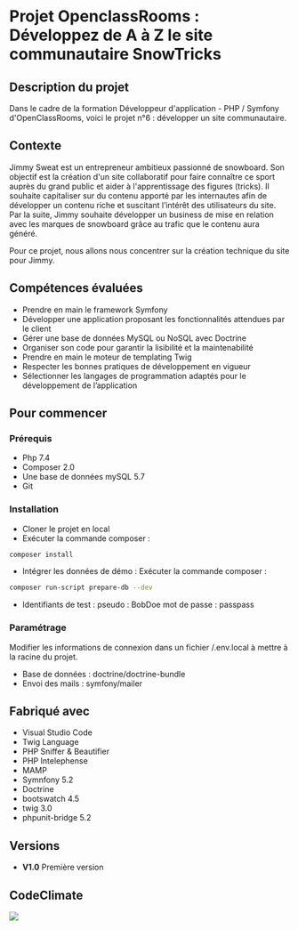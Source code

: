 # Projet OpenclassRooms : Développez de A à Z le site communautaire SnowTricks

## Description du projet

Dans le cadre de la formation Développeur d'application - PHP / Symfony d'OpenClassRooms, voici le projet n°6 : développer un site communautaire.

## Contexte
Jimmy Sweat est un entrepreneur ambitieux passionné de snowboard. 
Son objectif est la création d'un site collaboratif pour faire connaître ce sport auprès du grand public et aider à l'apprentissage des figures (tricks).
Il souhaite capitaliser sur du contenu apporté par les internautes afin de développer un contenu riche et suscitant l’intérêt des utilisateurs du site. 
Par la suite, Jimmy souhaite développer un business de mise en relation avec les marques de snowboard grâce au trafic que le contenu aura généré.

Pour ce projet, nous allons nous concentrer sur la création technique du site pour Jimmy.

## Compétences évaluées

- Prendre en main le framework Symfony
- Développer une application proposant les fonctionnalités attendues par le client
- Gérer une base de données MySQL ou NoSQL avec Doctrine
- Organiser son code pour garantir la lisibilité et la maintenabilité
- Prendre en main le moteur de templating Twig
- Respecter les bonnes pratiques de développement en vigueur
- Sélectionner les langages de programmation adaptés pour le développement de l’application


## Pour commencer

### Prérequis

- Php 7.4
- Composer 2.0
- Une base de données mySQL 5.7
- Git

### Installation

- Cloner le projet en local
- Exécuter la commande composer :
```bash
composer install
```
- Intégrer les données de démo : Exécuter la commande composer : 
```bash
composer run-script prepare-db --dev
```
- Identifiants de test :
pseudo : BobDoe 
mot de passe : passpass


### Paramétrage

Modifier les informations de connexion dans un fichier /.env.local à mettre à la racine du projet.
- Base de données : doctrine/doctrine-bundle
- Envoi des mails : symfony/mailer


## Fabriqué avec

* Visual Studio Code
* Twig Language
* PHP Sniffer & Beautifier
* PHP Intelephense
* MAMP
* Symnfony 5.2
* Doctrine
* bootswatch 4.5 
* twig 3.0
* phpunit-bridge 5.2

## Versions

- **V1.0** Première version

## CodeClimate
<a href="https://codeclimate.com/github/Toasted201/OpenClassroom_P06/maintainability"><img src="https://api.codeclimate.com/v1/badges/bd1fd806ef2271ee24da/maintainability" /></a>
